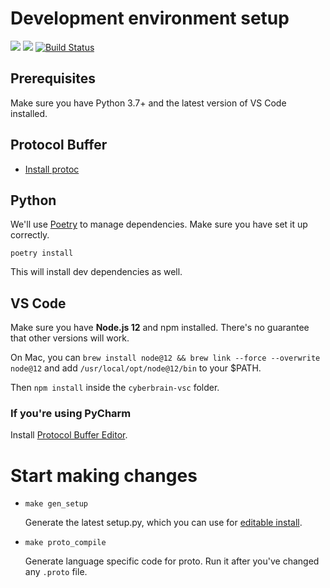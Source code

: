 # Development environment setup

[![](https://img.shields.io/badge/code%20style-black-000000.svg)](https://github.com/psf/black) [![](https://img.shields.io/badge/code_style-prettier--eslint-blueviolet)](https://github.com/prettier/prettier-eslint-cli) [![Build Status](https://dev.azure.com/laike9m/laike9m/_apis/build/status/laike9m.Cyberbrain?branchName=master)](https://dev.azure.com/laike9m/laike9m/_build/latest?definitionId=2&branchName=master)

## Prerequisites

Make sure you have Python 3.7+ and the latest version of VS Code installed.

## Protocol Buffer
- [Install protoc](https://google.github.io/proto-lens/installing-protoc.html)

## Python
We'll use [Poetry](https://python-poetry.org/) to manage dependencies. Make sure you have set it up correctly.
```
poetry install
```
This will install dev dependencies as well.

## VS Code

Make sure you have **Node.js 12** and npm installed. There's no guarantee that other versions will work.

On Mac, you can `brew install node@12 && brew link --force --overwrite node@12` and add `/usr/local/opt/node@12/bin` to your $PATH.

Then `npm install` inside the `cyberbrain-vsc` folder.

### If you're using PyCharm
Install [Protocol Buffer Editor](https://plugins.jetbrains.com/plugin/14004-protocol-buffer-editor).

# Start making changes

- `make gen_setup`
   
   Generate the latest setup.py, which you can use for [editable install](https://stackoverflow.com/a/35064498/2142577).
    
- `make proto_compile`

   Generate language specific code for proto. Run it after you've changed any `.proto` file.
